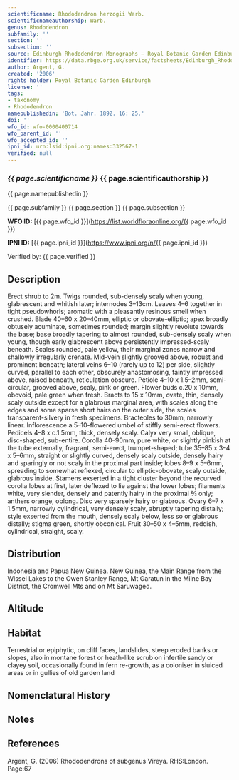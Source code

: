 ```yaml
---
scientificname: Rhododendron herzogii Warb.
scientificnameauthorship: Warb.
genus: Rhododendron
subfamily: ''
section: ''
subsection: ''
source: Edinburgh Rhododendron Monographs – Royal Botanic Garden Edinburgh
identifier: https://data.rbge.org.uk/service/factsheets/Edinburgh_Rhododendron_Monographs.xhtml
author: Argent, G.
created: '2006'
rights holder: Royal Botanic Garden Edinburgh
license: ''
tags:
- taxonomy
- Rhododendron
namepublishedin: 'Bot. Jahr. 1892. 16: 25.'
doi: ''
wfo_id: wfo-0000400714
wfo_parent_id: ''
wfo_accepted_id: ''
ipni_id: urn:lsid:ipni.org:names:332567-1
verified: null
---
```

### _{{ page.scientificname }}_ {{ page.scientificauthorship }}
 {{ page.namepublishedin }}

{{ page.subfamily }} {{ page.section }} {{ page.subsection }}

**WFO ID:** [{{ page.wfo_id }}](https://list.worldfloraonline.org/{{ page.wfo_id }})

**IPNI ID:** [{{ page.ipni_id }}](https://www.ipni.org/n/{{ page.ipni_id }})

Verified by: {{ page.verified }}



## Description
Erect shrub to 2m. Twigs rounded, sub-densely scaly when young, glabrescent and whitish later; internodes 3–13cm. Leaves 4–6 together in tight pseudowhorls; aromatic with a pleasantly resinous smell when crushed. Blade 40–60 x 20–40mm, elliptic or obovate-elliptic; apex broadly obtusely acuminate, sometimes rounded; margin slightly revolute towards the base; base broadly tapering to almost rounded, sub-densely scaly when young, though early glabrescent above persistently impressed-scaly beneath. Scales rounded, pale yellow, their marginal zones narrow and shallowly irregularly crenate. Mid-vein slightly grooved above, robust and prominent beneath; lateral veins 6–10 (rarely up to 12) per side, slightly curved, parallel to each other, obscurely anastomosing, faintly impressed above, raised beneath, reticulation obscure. Petiole 4–10 x 1.5–2mm, semi-circular, grooved above, scaly, pink or green. Flower buds c.20 x 10mm, obovoid, pale green when fresh. Bracts to 15 x 10mm, ovate, thin, densely scaly outside except for a glabrous marginal area, with scales along the edges and some sparse short hairs on the outer side, the scales transparent-silvery in fresh specimens. Bract­eoles to 30mm, narrowly linear. Inflorescence a 5–10-flowered umbel of stiffly semi-erect flowers. Pedicels 4–8 x c.1.5mm, thick, densely scaly. Calyx very small, oblique, disc-shaped, sub-entire. Corolla 40–90mm, pure white, or slightly pinkish at the tube externally, fragrant, semi-erect, trumpet-shaped; tube 35–85 x 3–4 x 5–6mm, straight or slightly curved, densely scaly outside, densely hairy and sparingly or not scaly in the proximal part inside; lobes 8–9 x 5–6mm, spreading to somewhat reflexed, circular to elliptic-obovate, scaly outside, glabrous inside. Stamens exserted in a tight cluster beyond the recurved corolla lobes at first, later deflexed to lie against the lower lobes; filaments white, very slender, densely and patently hairy in the proximal 2⁄3 only; anthers orange, oblong. Disc very sparsely hairy or glabrous. Ovary 6–7 x 1.5mm, narrowly cylindrical, very densely scaly, abruptly tapering distally; style exserted from the mouth, densely scaly below, less so or glabrous distally; stigma green, shortly obconical. Fruit 30–50 x 4–5mm, reddish, cylindrical, straight, scaly.

## Distribution
Indonesia and Papua New Guinea. New Guinea, the Main Range from the Wissel Lakes to the Owen Stanley Range, Mt Garatun in the Milne Bay District, the Cromwell Mts and on Mt Saruwaged.

## Altitude


## Habitat
Terrestrial or epiphytic, on cliff faces, landslides, steep eroded banks or slopes, also in montane forest or heath-like scrub on infertile sandy or clayey soil, occasionally found in fern re-growth, as a coloniser in sluiced areas or in gullies of old garden land

## Nomenclatural History

                       
## Notes


## References

Argent, G. (2006) Rhododendrons of subgenus Vireya. RHS:London. Page:67
